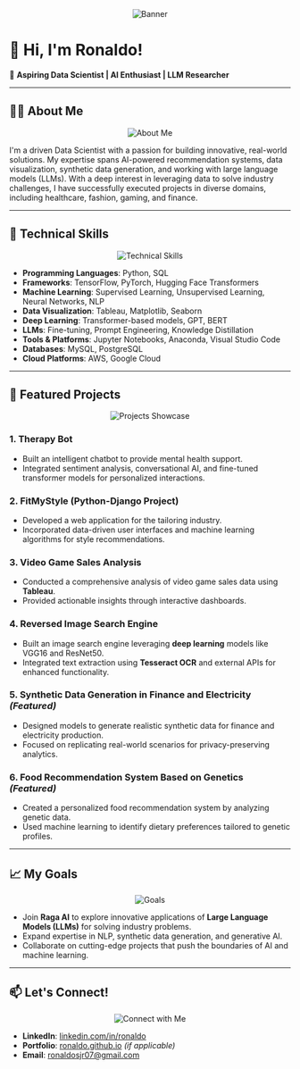 <div align="center">
<img src="https://raw.githubusercontent.com/Ronaldo-0110/Sahaya-Jeon-Ronaldo/main/Ronalod.png" alt="Banner" />
  
</div>

# 👋 Hi, I'm Ronaldo!  
🌟 **Aspiring Data Scientist | AI Enthusiast | LLM Researcher**

---

## 👩‍💻 About Me
<div align="center">
  <img src="https://via.placeholder.com/500x250.png?text=Data+Science+and+AI" alt="About Me" />
</div>

I'm a driven Data Scientist with a passion for building innovative, real-world solutions. My expertise spans AI-powered recommendation systems, data visualization, synthetic data generation, and working with large language models (LLMs). With a deep interest in leveraging data to solve industry challenges, I have successfully executed projects in diverse domains, including healthcare, fashion, gaming, and finance.

---

## 🚀 Technical Skills
<div align="center">
  <img src="https://via.placeholder.com/600x200.png?text=Technical+Skills" alt="Technical Skills" />
</div>

- **Programming Languages**: Python, SQL  
- **Frameworks**: TensorFlow, PyTorch, Hugging Face Transformers  
- **Machine Learning**: Supervised Learning, Unsupervised Learning, Neural Networks, NLP  
- **Data Visualization**: Tableau, Matplotlib, Seaborn  
- **Deep Learning**: Transformer-based models, GPT, BERT  
- **LLMs**: Fine-tuning, Prompt Engineering, Knowledge Distillation  
- **Tools & Platforms**: Jupyter Notebooks, Anaconda, Visual Studio Code  
- **Databases**: MySQL, PostgreSQL  
- **Cloud Platforms**: AWS, Google Cloud  

---

## 📂 Featured Projects
<div align="center">
  <img src="https://via.placeholder.com/600x200.png?text=Projects+Showcase" alt="Projects Showcase" />
</div>

### 1. **Therapy Bot**  
- Built an intelligent chatbot to provide mental health support.  
- Integrated sentiment analysis, conversational AI, and fine-tuned transformer models for personalized interactions.

### 2. **FitMyStyle (Python-Django Project)**  
- Developed a web application for the tailoring industry.  
- Incorporated data-driven user interfaces and machine learning algorithms for style recommendations.

### 3. **Video Game Sales Analysis**  
- Conducted a comprehensive analysis of video game sales data using **Tableau**.  
- Provided actionable insights through interactive dashboards.

### 4. **Reversed Image Search Engine**  
- Built an image search engine leveraging **deep learning** models like VGG16 and ResNet50.  
- Integrated text extraction using **Tesseract OCR** and external APIs for enhanced functionality.

### 5. **Synthetic Data Generation in Finance and Electricity** *(Featured)*  
- Designed models to generate realistic synthetic data for finance and electricity production.  
- Focused on replicating real-world scenarios for privacy-preserving analytics.

### 6. **Food Recommendation System Based on Genetics** *(Featured)*  
- Created a personalized food recommendation system by analyzing genetic data.  
- Used machine learning to identify dietary preferences tailored to genetic profiles.

---

## 📈 My Goals
<div align="center">
  <img src="https://via.placeholder.com/600x200.png?text=My+Goals" alt="Goals" />
</div>

- Join **Raga AI** to explore innovative applications of **Large Language Models (LLMs)** for solving industry problems.  
- Expand expertise in NLP, synthetic data generation, and generative AI.  
- Collaborate on cutting-edge projects that push the boundaries of AI and machine learning.  

---

## 📫 Let's Connect!
<div align="center">
  <img src="https://via.placeholder.com/600x200.png?text=Connect+With+Me!" alt="Connect with Me" />
</div>

- **LinkedIn**: [linkedin.com/in/ronaldo](https://linkedin.com/in/ronaldo)  
- **Portfolio**: [ronaldo.github.io](https://ronaldo.github.io) *(if applicable)*  
- **Email**: ronaldosjr07@gmail.com  






<!--

## Hi there 👋
**Ronaldo-0110/Ronaldo-0110** is a ✨ _special_ ✨ repository because its `README.md` (this file) appears on your GitHub profile.

Here are some ideas to get you started:

- 🔭 I’m currently working on ...
- 🌱 I’m currently learning ...
- 👯 I’m looking to collaborate on ...
- 🤔 I’m looking for help with ...
- 💬 Ask me about ...
- 📫 How to reach me: ...
- 😄 Pronouns: ...
- ⚡ Fun fact: ...
-->
